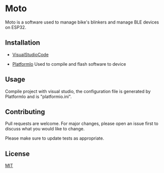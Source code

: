 # Moto 

Moto is a software used to manage bike's blinkers and manage BLE devices on ESP32. 

## Installation

- [VisualStudioCode](https://code.visualstudio.com/download) 

- [PlatformIo](https://platformio.org/platformio-ide) Used to compile and flash software to device


## Usage

Compile project with visual studio, the configuration file is generated by PlatformIo and is "platformio.ini".

## Contributing
Pull requests are welcome. For major changes, please open an issue first to discuss what you would like to change.

Please make sure to update tests as appropriate.

## License
[MIT](https://choosealicense.com/licenses/mit/)
